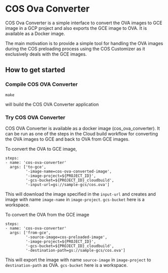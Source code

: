 # COS Ova Converter

COS Ova Converter is a simple interface to convert the OVA images to GCE image in
a GCP project and also exports the GCE image to OVA. It is available as a Docker image.

The main motivation is to provide a simple tool for handling the OVA images
during the COS preloading process using the COS Customizer as it exclusively
deals with the GCE images.

## How to get started

### Compile COS OVA Converter

``` shell
make
```
will build the COS OVA Converter application

### Try COS OVA Converter

COS OVA Converter is available as a docker image (cos_ova_converter). It can be
run as one of the steps in the Cloud build workflow for converting the OVA images
to GCE and back to OVA from GCE images.


To convert the OVA to GCE image,

```shell
steps:
- name: 'cos-ova-converter'
  args: ['to-gce',
         '-image-name=cos-ova-converted-image',
         '-image-project=${PROJECT_ID}',
         '-gcs-bucket=${PROJECT_ID}_cloudbuild',
         '-input-url=gs://sample-gcs/cos.ova']
```

This will download the image specified in the `input-url` and creates and image with
name `image-name` in `image-project`. `gcs-bucket` here is a workspace.

To convert the OVA from the GCE image

```shell
steps:
- name: 'cos-ova-converter'
  args: ['from-gce',
         '-source-image=cos-preloaded-image',
         '-image-project=${PROJECT_ID}',
         '-gcs-bucket=${PROJECT_ID}_cloudbuild',
         '-destination-path=gs://sample-gcs/cos.ova']
```

This will export the image with name `source-image` in `image-project` to `destination-path`
as OVA. `gcs-bucket` here is a workspace.
